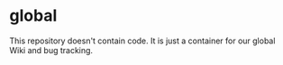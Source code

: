 global
======

This repository doesn't contain code. It is just a container for our global Wiki and bug tracking.

